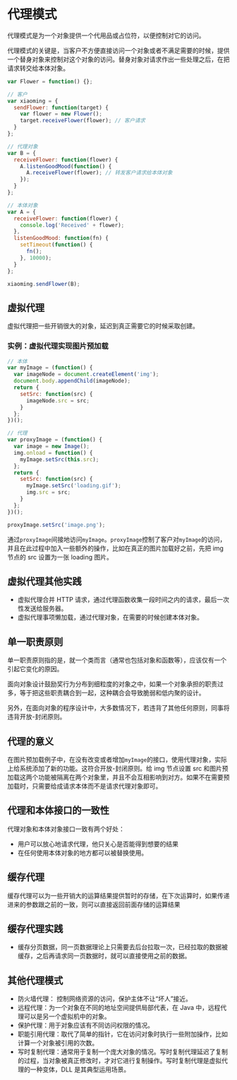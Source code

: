 # 代理模式

代理模式是为一个对象提供一个代用品或占位符，以便控制对它的访问。

代理模式的关键是，当客户不方便直接访问一个对象或者不满足需要的时候，提供一个替身对象来控制对这个对象的访问。替身对象对请求作出一些处理之后，在把请求转交给本体对象。

```js
var Flower = function() {};

// 客户
var xiaoming = {
  sendFlower: function(target) {
    var flower = new Flower();
    target.receiveFlower(flower); // 客户请求
  }
};

// 代理对象
var B = {
  receiveFlower: function(flower) {
    A.listenGoodMood(function() {
      A.receiveFlower(flower); // 转发客户请求给本体对象
    });
  }
};

// 本体对象
var A = {
  receiveFlower: function(flower) {
    console.log('Received' + flower);
  },
  listenGoodMood: function(fn) {
    setTimeout(function() {
      fn();
    }, 10000);
  }
};

xiaoming.sendFlower(B);
```

## 虚拟代理

虚拟代理把一些开销很大的对象，延迟到真正需要它的时候采取创建。

### 实例：虚拟代理实现图片预加载

```js
// 本体
var myImage = (function() {
  var imageNode = document.createElement('img');
  document.body.appendChild(imageNode);
  return {
    setSrc: function(src) {
      imageNode.src = src;
    }
  };
})();

// 代理
var proxyImage = (function() {
  var image = new Image();
  img.onload = function() {
    myImage.setSrc(this.src);
  };
  return {
    setSrc: function(src) {
      myImage.setSrc('loading.gif');
      img.src = src;
    }
  };
})();

proxyImage.setSrc('image.png');
```

通过`proxyImage`间接地访问`myImage`。`proxyImage`控制了客户对`myImage`的访问，并且在此过程中加入一些额外的操作，比如在真正的图片加载好之前，先把 img 节点的 src 设置为一张 loading 图片。

## 虚拟代理其他实践

- 虚拟代理合并 HTTP 请求，通过代理函数收集一段时间之内的请求，最后一次性发送给服务器。
- 虚拟代理事项懒加载，通过代理对象，在需要的时候创建本体对象。

## 单一职责原则

单一职责原则指的是，就一个类而言（通常也包括对象和函数等），应该仅有一个引起它变化的原因。

面向对象设计鼓励奖行为分布到细粒度的对象之中，如果一个对象承担的职责过多，等于把这些职责耦合到一起，这种耦合会导致脆弱和低内聚的设计。

另外，在面向对象的程序设计中，大多数情况下，若违背了其他任何原则，同事将违背开放-封闭原则。

## 代理的意义

在图片预加载例子中，在没有改变或者增加`myImage`的接口，使用代理对象，实际上给系统添加了新的功能。这符合开放-封闭原则。给 img 节点设置 src 和图片预加载这两个功能被隔离在两个对象里，并且不会互相影响到对方。如果不在需要预加载时，只需要给成请求本体而不是请求代理对象即可。

## 代理和本体接口的一致性

代理对象和本体对象接口一致有两个好处：

- 用户可以放心地请求代理，他只关心是否能得到想要的结果
- 在任何使用本体对象的地方都可以被替换使用。

## 缓存代理

缓存代理可以为一些开销大的运算结果提供暂时的存储，在下次运算时，如果传递进来的参数跟之前的一致，则可以直接返回前面存储的运算结果

## 缓存代理实践

- 缓存分页数据，同一页数据理论上只需要去后台拉取一次，已经拉取的数据被缓存，之后再请求同一页数据时，就可以直接使用之前的数据。

## 其他代理模式

- 防火墙代理： 控制网络资源的访问，保护主体不让“坏人”接近。
- 远程代理：为一个对象在不同的地址空间提供局部代表，在 Java 中，远程代理可以是另一个虚拟机中的对象。
- 保护代理：用于对象应该有不同访问权限的情况。
- 职能引用代理：取代了简单的指针，它在访问对象时执行一些附加操作，比如计算一个对象被引用的次数。
- 写时复制代理：通常用于复制一个庞大对象的情况。写时复制代理延迟了复制的过程，当对象被真正修改时，才对它进行复制操作。写时复制代理是虚拟代理的一种变体，DLL 是其典型运用场景。
